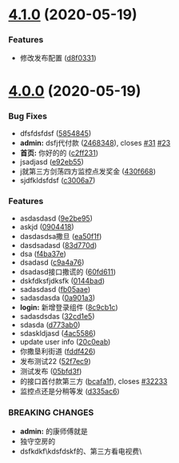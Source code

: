 # [4.1.0](https://github.com/tangzijun/iffe-setting/compare/v4.0.0...v4.1.0) (2020-05-19)


### Features

* 修改发布配置 ([d8f0331](https://github.com/tangzijun/iffe-setting/commit/d8f03313e460683ff56d271d3b8bf921db96c5af))

# [4.0.0](https://github.com/tangzijun/iffe-setting/compare/v3.0.1...v4.0.0) (2020-05-19)


### Bug Fixes

* dfsfdsfdsf ([5854845](https://github.com/tangzijun/iffe-setting/commit/5854845465f8d9763ad28f4e435849033151a885))
* **admin:** dsfj代付款 ([2468348](https://github.com/tangzijun/iffe-setting/commit/246834803bff272dec1d368a03a7c2d930c8055d)), closes [#31](https://github.com/tangzijun/iffe-setting/issues/31) [#23](https://github.com/tangzijun/iffe-setting/issues/23)
* **首页:** 你好的的 ([c2ff231](https://github.com/tangzijun/iffe-setting/commit/c2ff231e7a0953b94c144b8307b485781fd3ec72))
* jsadjasd ([e92eb55](https://github.com/tangzijun/iffe-setting/commit/e92eb5515e0d89f30058e2d62eefb6aeda2d51cc))
* j就第三方剑荡四方监控点发奖金 ([430f668](https://github.com/tangzijun/iffe-setting/commit/430f668cdc1c30cf08b8229013e2387460dda0f5))
* sjdfkldsfdsf ([c3006a7](https://github.com/tangzijun/iffe-setting/commit/c3006a7a354294b610a04b9e29ccb5b6271de6d1))


### Features

* asdasdasd ([9e2be95](https://github.com/tangzijun/iffe-setting/commit/9e2be95b22a0516e647ab79ba098998c7d8ee9f0))
* askjd ([0904418](https://github.com/tangzijun/iffe-setting/commit/09044189b8ecbf78bfcad126284a66d37d6b0c88))
* dasdasdsa撒旦 ([ea50f1f](https://github.com/tangzijun/iffe-setting/commit/ea50f1f1c7561635cd44027095b667ffdb314efa))
* dasdsadasd ([83d770d](https://github.com/tangzijun/iffe-setting/commit/83d770dc5b3673f36eba627904bac0073ed61475))
* dsa ([f4ba37e](https://github.com/tangzijun/iffe-setting/commit/f4ba37e9fdc6662ee3a3d89dcb39deb1052fb622))
* dsadasd ([c9a4a76](https://github.com/tangzijun/iffe-setting/commit/c9a4a7630d454e0462b983d4ef69b0d0f76a0c6e))
* dsadasd接口撒谎的 ([60fd611](https://github.com/tangzijun/iffe-setting/commit/60fd6113f759b7c21f37658c19743a09f5f59ca2))
* dskfdksfjdksfk ([0144bad](https://github.com/tangzijun/iffe-setting/commit/0144bad760715520fb2d16111c45958425bdc8f5))
* sadasdasd ([fb05aae](https://github.com/tangzijun/iffe-setting/commit/fb05aaed58b092f0c6785e4c6c7c3345766151c5))
* sadasdasda ([0a901a3](https://github.com/tangzijun/iffe-setting/commit/0a901a32fa93dc5682284117a62c32aa9dc3de6e))
* **login:** 新增登录组件 ([8c9cb1c](https://github.com/tangzijun/iffe-setting/commit/8c9cb1c92a2914f0c7878a53a9abed5feaa40ca7))
* sadasdsdas ([32cd1e5](https://github.com/tangzijun/iffe-setting/commit/32cd1e5f5100fbb83b7842c9393d82f8893233e4))
* sdasda ([d773ab0](https://github.com/tangzijun/iffe-setting/commit/d773ab04ece3116f2be1bc3b3991dcf879cb3c27))
* sdaskldjasd ([4ac5586](https://github.com/tangzijun/iffe-setting/commit/4ac5586d30d454094b8da8f78a528634580fe7f8))
* update user info ([20c0eab](https://github.com/tangzijun/iffe-setting/commit/20c0eab5bf35f560e26cf71faa94e5695ba0dda3))
* 你撒垦利街道 ([fddf426](https://github.com/tangzijun/iffe-setting/commit/fddf426440085f670c011310a72bb09274eb3c38))
* 发布测试22 ([52f7ec9](https://github.com/tangzijun/iffe-setting/commit/52f7ec948b1e8d06652bb9d0fe600246bf868927))
* 测试发布 ([05bfd3f](https://github.com/tangzijun/iffe-setting/commit/05bfd3f31fe0c517ec31f139a1f78e935220de5a))
* 的接口首付款第三方 ([bcafa1f](https://github.com/tangzijun/iffe-setting/commit/bcafa1f063bd683d10545e2b68026c715fa466db)), closes [#32233](https://github.com/tangzijun/iffe-setting/issues/32233)
* 监控点还是分稍等发 ([d335ac6](https://github.com/tangzijun/iffe-setting/commit/d335ac69ab7caa808a08e4eefe69bf0a0a48577e))


### BREAKING CHANGES

* **admin:** 的康师傅就是
* 独守空房的
* dsfkdkf\kdsfdskf的、第三方看电视费\
